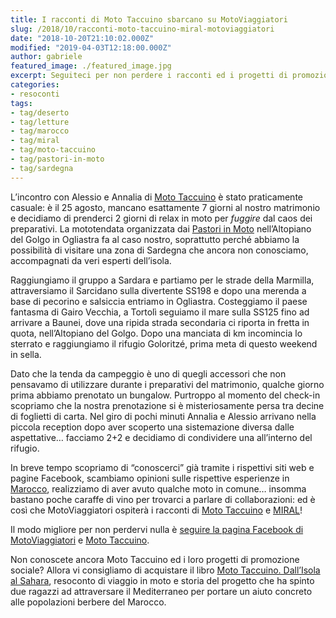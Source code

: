 ```yaml
---
title: I racconti di Moto Taccuino sbarcano su MotoViaggiatori
slug: /2018/10/racconti-moto-taccuino-miral-motoviaggiatori
date: "2018-10-20T21:10:02.000Z"
modified: "2019-04-03T12:18:00.000Z"
author: gabriele
featured_image: ./featured_image.jpg
excerpt: Seguiteci per non perdere i racconti ed i progetti di promozione sociale di Moto Taccuino e MIRAL!
categories:
- resoconti
tags:
- tag/deserto
- tag/letture
- tag/marocco
- tag/miral
- tag/moto-taccuino
- tag/pastori-in-moto
- tag/sardegna
---
```

L’incontro con Alessio e Annalia di [Moto Taccuino](https://www.mototaccuino.it) è stato praticamente casuale: è il 25 agosto, mancano esattamente 7 giorni al nostro matrimonio e decidiamo di prenderci 2 giorni di relax in moto per *fuggire* dal caos dei preparativi. La mototendata organizzata dai [Pastori in Moto](https://www.pastorinmoto.org) nell’Altopiano del Golgo in Ogliastra fa al caso nostro, soprattutto perché abbiamo la possibilità di visitare una zona di Sardegna che ancora non conosciamo, accompagnati da veri esperti dell’isola.

Raggiungiamo il gruppo a Sardara e partiamo per le strade della Marmilla, attraversiamo il Sarcidano sulla divertente SS198 e dopo una merenda a base di pecorino e salsiccia entriamo in Ogliastra. Costeggiamo il paese fantasma di Gairo Vecchia, a Tortolì seguiamo il mare sulla SS125 fino ad arrivare a Baunei, dove una ripida strada secondaria ci riporta in fretta in quota, nell’Altopiano del Golgo. Dopo una manciata di km incomincia lo sterrato e raggiungiamo il rifugio Goloritzé, prima meta di questo weekend in sella.

Dato che la tenda da campeggio è uno di quegli accessori che non pensavamo di utilizzare durante i preparativi del matrimonio, qualche giorno prima abbiamo prenotato un bungalow. Purtroppo al momento del check-in scopriamo che la nostra prenotazione si è misteriosamente persa tra decine di foglietti di carta. Nel giro di pochi minuti Annalia e Alessio arrivano nella piccola reception dopo aver scoperto una sistemazione diversa dalle aspettative… facciamo 2+2 e decidiamo di condividere una all’interno del rifugio.

In breve tempo scopriamo di “conoscerci” già tramite i rispettivi siti web e pagine Facebook, scambiamo opinioni sulle rispettive esperienze in [Marocco](/categoria/viaggi/marocco/), realizziamo di aver avuto qualche moto in comune… insomma bastano poche caraffe di vino per trovarci a parlare di collaborazioni: ed è così che MotoViaggiatori ospiterà i racconti di [Moto Taccuino](https://www.mototaccuino.it) e [MIRAL](https://www.facebook.com/23miral/)!

Il modo migliore per non perdervi nulla è [seguire la pagina Facebook di MotoViaggiatori](https://www.facebook.com/motoviaggiatori/) e [Moto Taccuino](https://www.facebook.com/MotoTaccuino/).

Non conoscete ancora Moto Taccuino ed i loro progetti di promozione sociale? Allora vi consigliamo di acquistare il libro [Moto Taccuino. Dall’Isola al Sahara](https://amzn.to/2OBxBCr), resoconto di viaggio in moto e storia del progetto che ha spinto due ragazzi ad attraversare il Mediterraneo per portare un aiuto concreto alle popolazioni berbere del Marocco.
